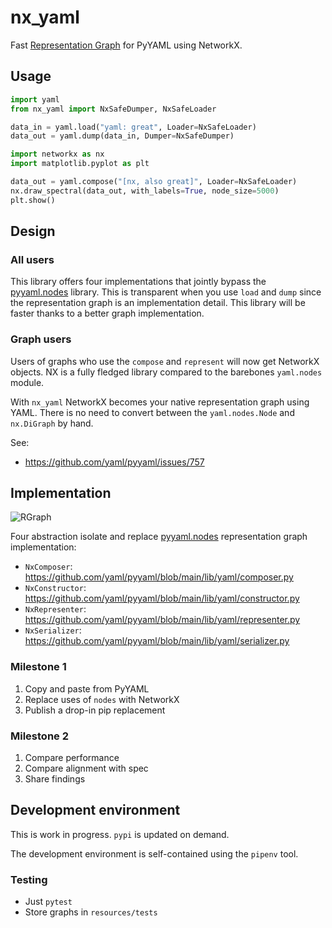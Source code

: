 # nx_yaml

Fast [Representation Graph] for PyYAML using NetworkX.

## Usage

```py
import yaml
from nx_yaml import NxSafeDumper, NxSafeLoader

data_in = yaml.load("yaml: great", Loader=NxSafeLoader)
data_out = yaml.dump(data_in, Dumper=NxSafeDumper)
```

```py
import networkx as nx
import matplotlib.pyplot as plt

data_out = yaml.compose("[nx, also great]", Loader=NxSafeLoader)
nx.draw_spectral(data_out, with_labels=True, node_size=5000)
plt.show()
```

## Design

### All users

This library offers four implementations that jointly bypass the [pyyaml.nodes] library. This is transparent when you use `load` and `dump` since the representation graph is an implementation detail. This library will be faster thanks to a better graph implementation.

### Graph users

Users of graphs who use the `compose` and `represent` will now get NetworkX objects. NX is a fully fledged library compared to the barebones `yaml.nodes` module.

With `nx_yaml` NetworkX becomes your native representation graph using YAML. There is no need to convert between the `yaml.nodes.Node` and `nx.DiGraph` by hand.

See:
* https://github.com/yaml/pyyaml/issues/757

## Implementation

![RGraph](https://github.com/yaml-programming/nx_yaml/assets/1548532/6423f4a4-ea2f-4397-9973-540c0a57cec7)

Four abstraction isolate and replace [pyyaml.nodes] representation graph implementation:
* `NxComposer`: https://github.com/yaml/pyyaml/blob/main/lib/yaml/composer.py
* `NxConstructor`: https://github.com/yaml/pyyaml/blob/main/lib/yaml/constructor.py
* `NxRepresenter`: https://github.com/yaml/pyyaml/blob/main/lib/yaml/representer.py
* `NxSerializer`: https://github.com/yaml/pyyaml/blob/main/lib/yaml/serializer.py

### Milestone 1

1. Copy and paste from PyYAML
1. Replace uses of `nodes` with NetworkX
1. Publish a drop-in pip replacement

### Milestone 2

1. Compare performance
1. Compare alignment with spec
1. Share findings

## Development environment

This is work in progress.
`pypi` is updated on demand.

The development environment is self-contained using the `pipenv` tool.

### Testing

* Just `pytest`
* Store graphs in `resources/tests`


[Representation Graph]: https://yaml.org/spec/1.2.2/#321-representation-graph
[pyyaml.nodes]: https://github.com/yaml/pyyaml/blob/main/lib/yaml/nodes.py
